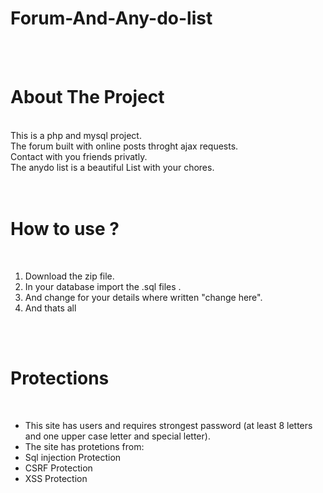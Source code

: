 # Forum-And-Any-do-list

<br>
<br>
<div class="title">
    <h1>About The Project</h1>
</div>
<br>
This is a php and mysql project.<br>
The forum built with online posts throght ajax requests.<br>
Contact with you friends privatly.<br>
The anydo list is a beautiful List with your chores.<br>
<br>
<br>
<div class="title">
    <h1>How to use ?</h1>
</div>
<br>
<ol>
  <li>Download the zip file.</li>
  <li>In your database import the .sql files .</li>
  <li>And change for your details where written "change here".</li>
    <li>And thats all</li>
</ol> 
<br>
<br>
<div class="title">
    <h1>Protections</h1>
</div>
<br>
<ul>
  <li>This site has users and requires strongest password (at least 8 letters and one upper case letter and special letter).</li>
  <li>The site has protetions from:</li>
  <li>Sql injection Protection</li>
  <li>CSRF Protection</li>
  <li>XSS Protection</li>
</ul>  

